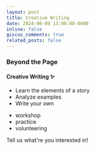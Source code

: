 ```yaml
---
layout: post
title: Creative Writing
date: 2024-06-09 13:00:00-0400
inline: false 
giscus_comments: true
related_posts: false
---
```


### Beyond the Page
#### Creative Writing :sparkles:
<ul>
    <li>Learn the elements of a story</li>
    <li>Analyze examples</li>
    <li>Write your own</li>
</ul>

<ul>
    <li>workshop</li>
    <li>practice</li>
    <li>volunteering</li>
</ul>

Tell us what're you interested in!
